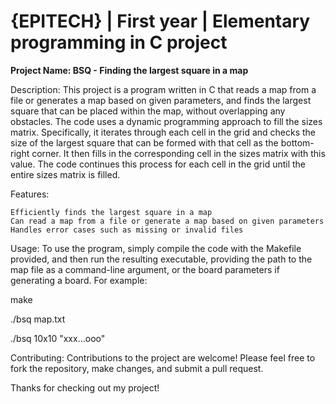# {EPITECH} | First year | Elementary programming in C project

**Project Name: BSQ - Finding the largest square in a map**

Description:
This project is a program written in C that reads a map from a file or generates a map based on given parameters, and finds the largest square that can be placed within the map, without overlapping any obstacles. The code uses a dynamic programming approach to fill the sizes matrix. Specifically, it iterates through each cell in the grid and checks the size of the largest square that can be formed with that cell as the bottom-right corner. It then fills in the corresponding cell in the sizes matrix with this value. The code continues this process for each cell in the grid until the entire sizes matrix is filled.


Features:

    Efficiently finds the largest square in a map
    Can read a map from a file or generate a map based on given parameters
    Handles error cases such as missing or invalid files

Usage:
To use the program, simply compile the code with the Makefile provided, and then run the resulting executable, providing the path to the map file as a command-line argument, or the board parameters if generating a board. For example:

make

./bsq map.txt

./bsq 10x10 "xxx...ooo"

Contributing:
Contributions to the project are welcome! Please feel free to fork the repository, make changes, and submit a pull request.


Thanks for checking out my project!
